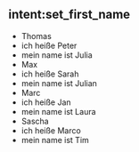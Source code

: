 ﻿## intent:set_first_name
- Thomas
- ich heiße Peter
- mein name ist Julia
- Max
- ich heiße Sarah
- mein name ist Julian
- Marc
- ich heiße Jan
- mein name ist Laura
- Sascha
- ich heiße Marco
- mein name ist Tim
